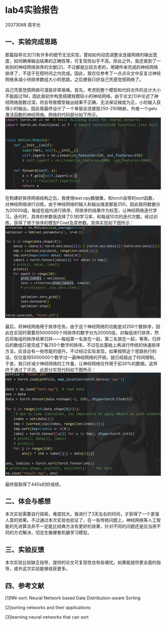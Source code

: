 # lab4实验报告

20373068 周宇光

## 一、实验完成思路

那篇指导论文[1]有许多的细节无法实现，譬如如何动态调整全连接网络的输出宽度，如何确保输出结果的正确性等，可复现性似乎不高。除此之外，我还查到了一些别的神经网络排序的文献[2]，不过都是比较古老的，用硬件来完成的神经网络排序了，不适于在短时间之内完成。因此，我仅仅参考了一点点论文中反复过神经网络来减小待排序数组大小的思路，之后便我只好自己凭感觉搭网络了。

自己凭感觉搭网络可谓是非常艰难。首先，考虑到整个模型和代码文件的总计大小不能超过1M，因此我初步构思搭建规模较小的神经网络。由于论文[1]中论述了神经网络层数过深，将会导致模型输出结果不正确，无法保证梯度为正，小的输入获得小的输出。因此我最终设计了一个单层全连接层250-250映射，外接一个gelu激活函数的神经网络。网络的代码部分如下所示。![](pic1.JPG)

在构建好排序网络结构之后，我使用test.npy数据集，和torch自带的sort函数，对神经网络进行训练。由于神经网络的输入和输出维度都是250，因此我将数据分为20000组，每组在组内进行排序，将排序的结果作为标签，让神经网络迭代学习。迭代时，具体的参数我选择了0.1的学习率，和每组10次的迭代次数。经过训练，获得了用于排序的模型FCnet及其参数。具体实现如下图所示：![](pic2.JPG)

最后，将神经网络用于排序任务。由于这个神经网络的功能是对250个数排序，因此在实现时需要将5000000个待排序的数字分为20000组，对每组进行排序，然后将每组的排序结果归并——每组第一名放在一起，第二名放在一起，等等。归并后的数组只是完成了每250个数字的排序。不过在此基础上再进行传统的快速排序方法，应该会有一些性能的提升。不过经过实验发现，如果按照这个思路执行的话，仅仅是将5000000个数字过一遍神经网络的开销，就已经超出了时间限制。于是，我只好减少神经网络的工作量，让神经网络仅作用于前30%的数据。这样终于通过了评测。此部分实现代码如下图所示：![](pic3.JPG)

最终我取得了440s的好成绩。

## 二、体会与感想

本次实验需要自行探索，难度较大。我进行了3天左右的时间，才获得了一个差强人意的效果。不过通过本次实验也验证了，在一些传统问题上，神经网络等人工智能的先进算法并不一定能比经典方法有更好的效果，针对不同的问题还是应当用不同的方式解决，切忌生搬硬套机器学习模型。

## 三、实验反馈

本次实验比较缺乏指导，提供的论文可复现性也有些堪忧。如果能提供更全面的指导，或许这次实验能够收获更多。

## 四、参考文献

[1]NN-sort: Neural Network based Data Distribution-aware Sorting

[2]sorting networks and their applications

[3]learning neural networks that can sort